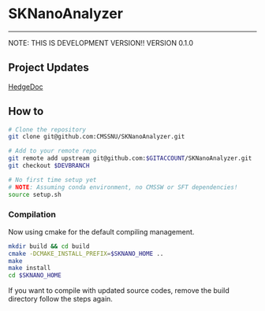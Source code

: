 # SKNanoAnalyzer
---

NOTE: THIS IS DEVELOPMENT VERSION!!
VERSION 0.1.0

## Project Updates
[HedgeDoc](https://demo.hedgedoc.org/VrWRIlceTjO9SPOVLKUNVA?view)

## How to
```bash
# Clone the repository
git clone git@github.com:CMSSNU/SKNanoAnalyzer.git

# Add to your remote repo
git remote add upstream git@github.com:$GITACCOUNT/SKNanoAnalyzer.git
git checkout $DEVBRANCH

# No first time setup yet
# NOTE: Assuming conda environment, no CMSSW or SFT dependencies!
source setup.sh
```

### Compilation
Now using cmake for the default compiling management.
```bash
mkdir build && cd build
cmake -DCMAKE_INSTALL_PREFIX=$SKNANO_HOME ..
make
make install
cd $SKNANO_HOME
```

If you want to compile with updated source codes, remove the build directory follow the steps again.
